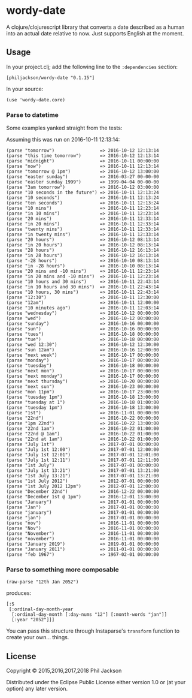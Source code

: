 # wordy-date

A clojure/clojurescript library that converts a date described as a
human into an actual date relative to now. Just supports English at
the moment.

## Usage

In your project.clj; add the following line to the `:dependencies`
section:

    [philjackson/wordy-date "0.1.15"]

In your source:

    (use 'wordy-date.core)

### Parse to datetime

Some examples yanked straight from the tests:

Assuming this was run on 2016-10-11 12:13:14:

    (parse "tomorrow")                 => 2016-10-12 12:13:14
    (parse "this time tomorrow")       => 2016-10-12 12:13:14
    (parse "midnight")                 => 2016-10-11 00:00:00
    (parse "now")                      => 2016-10-11 12:13:14
    (parse "tomorrow @ 1pm")           => 2016-10-12 13:00:00
    (parse "easter sunday")            => 2016-03-27 00-00-00
    (parse "easter sunday 1999")       => 1999-04-04 00-00-00
    (parse "3am tomorrow")             => 2016-10-12 03:00:00
    (parse "10 seconds in the future") => 2016-10-11 12:13:24
    (parse "10 seconds")               => 2016-10-11 12:13:24
    (parse "ten seconds")              => 2016-10-11 12:13:24
    (parse "10 mins")                  => 2016-10-11 12:23:14
    (parse "in 10 mins")               => 2016-10-11 12:23:14
    (parse "20 mins")                  => 2016-10-11 12:33:14
    (parse "in 20 mins")               => 2016-10-11 12:33:14
    (parse "twenty mins")              => 2016-10-11 12:33:14
    (parse "in twenty mins")           => 2016-10-11 12:33:14
    (parse "20 hours")                 => 2016-10-12 08:13:14
    (parse "in 20 hours")              => 2016-10-12 08:13:14
    (parse "28 hours")                 => 2016-10-12 16:13:14
    (parse "in 28 hours")              => 2016-10-12 16:13:14
    (parse "-28 hours")                => 2016-10-10 08:13:14
    (parse "in -28 hours")             => 2016-10-10 08:13:14
    (parse "20 mins and -10 mins")     => 2016-10-11 12:23:14
    (parse "in 20 mins and -10 mins")  => 2016-10-11 12:23:14
    (parse "10 hours and 30 mins")     => 2016-10-11 22:43:14
    (parse "in 10 hours and 30 mins")  => 2016-10-11 22:43:14
    (parse "10 hours, 30 mins")        => 2016-10-11 22:43:14
    (parse "12:30")                    => 2016-10-11 12:30:00
    (parse "12am")                     => 2016-10-11 12:00:00
    (parse "10 minutes ago")           => 2016-10-11 12:03:14
    (parse "wednesday")                => 2016-10-12 00:00:00
    (parse "wed")                      => 2016-10-12 00:00:00
    (parse "sunday")                   => 2016-10-16 00:00:00
    (parse "sun")                      => 2016-10-16 00:00:00
    (parse "tues")                     => 2016-10-18 00:00:00
    (parse "tue")                      => 2016-10-18 00:00:00
    (parse "wed 12:30")                => 2016-10-12 12:30:00
    (parse "sun 12am")                 => 2016-10-16 12:00:00
    (parse "next week")                => 2016-10-17 00:00:00
    (parse "monday")                   => 2016-10-17 00:00:00
    (parse "tuesday")                  => 2016-10-18 00:00:00
    (parse "next mon")                 => 2016-10-17 00:00:00
    (parse "next monday")              => 2016-10-17 00:00:00
    (parse "next thursday")            => 2016-10-20 00:00:00
    (parse "next sun")                 => 2016-10-23 00:00:00
    (parse "mon 11pm")                 => 2016-10-17 23:00:00
    (parse "tuesday 1pm")              => 2016-10-18 13:00:00
    (parse "tuesday at 1")             => 2016-10-18 01:00:00
    (parse "tuesday 1pm")              => 2016-10-18 13:00:00
    (parse "1st")                      => 2016-11-01 00:00:00
    (parse "22nd")                     => 2016-10-22 00:00:00
    (parse "1pm 22nd")                 => 2016-10-22 13:00:00
    (parse "22nd 1am")                 => 2016-10-22 01:00:00
    (parse "22nd @ 1am")               => 2016-10-22 01:00:00
    (parse "22nd at 1am")              => 2016-10-22 01:00:00
    (parse "July 1st")                 => 2017-07-01 00:00:00
    (parse "July 1st 12:00")           => 2017-07-01 12:00:00
    (parse "July 1st 12:01")           => 2017-07-01 12:01:00
    (parse "July 1st 12:11")           => 2017-07-01 12:11:00
    (parse "1st July")                 => 2017-07-01 00:00:00
    (parse "July 1st 13:21")           => 2017-07-01 13:21:00
    (parse "1st July 13:21")           => 2017-07-01 13:21:00
    (parse "1st July 2012")            => 2012-07-01 00:00:00
    (parse "1st July 2012 12pm")       => 2012-07-01 12:00:00
    (parse "December 22nd")            => 2016-12-22 00:00:00
    (parse "December 1st @ 1pm")       => 2016-12-01 13:00:00
    (parse "January")                  => 2017-01-01 00:00:00
    (parse "Jan")                      => 2017-01-01 00:00:00
    (parse "january")                  => 2017-01-01 00:00:00
    (parse "jan")                      => 2017-01-01 00:00:00
    (parse "nov")                      => 2016-11-01 00:00:00
    (parse "Nov")                      => 2016-11-01 00:00:00
    (parse "November")                 => 2016-11-01 00:00:00
    (parse "november")                 => 2016-11-01 00:00:00
    (parse "January 2019")             => 2019-01-01 00:00:00
    (parse "January 2011")             => 2011-01-01 00:00:00
    (parse "feb 1967")                 => 1967-02-01 00:00:00
    
### Parse to something more composable

    (raw-parse "12th Jan 2052")

produces:

    [:S
     [:ordinal-day-month-year
      [:ordinal-day-month [:day-nums "12"] [:month-words "jan"]]
      [:year "2052"]]]

You can pass this structure through Instaparse's `transform` function
to create your own... things.

## License

Copyright © 2015,2016,2017,2018 Phil Jackson

Distributed under the Eclipse Public License either version 1.0 or (at
your option) any later version.
